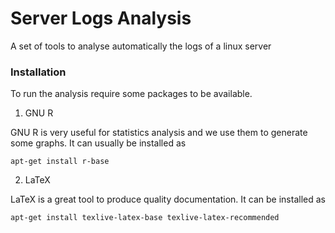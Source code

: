 # Server Logs Analysis
A set of tools to analyse automatically the logs of a linux server

### Installation

To run the analysis require some packages to be available.

1. GNU R
  
  GNU R is very useful for statistics analysis and we use them to generate some graphs. It can usually be installed as

    apt-get install r-base


2. LaTeX

  LaTeX is a great tool to produce quality documentation. It can be installed as

    apt-get install texlive-latex-base texlive-latex-recommended
